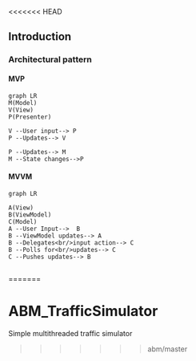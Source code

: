 <<<<<<< HEAD
## Introduction


### Architectural pattern


#### MVP
```mermaid
graph LR
M(Model)
V(View)
P(Presenter)

V --User input--> P
P --Updates--> V

P --Updates--> M
M --State changes-->P

```

#### MVVM
```mermaid
graph LR

A(View)
B(ViewModel)
C(Model)
A --User Input-->  B
B --ViewModel updates--> A
B --Delegates<br/>input action--> C
B --Polls for<br/>updates--> C
C --Pushes updates--> B
  
```
=======
# ABM_TrafficSimulator

Simple multithreaded traffic simulator 

>>>>>>> abm/master
